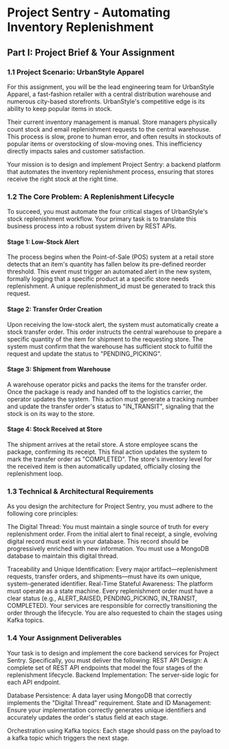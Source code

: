 # **Project Sentry - Automating Inventory Replenishment**

## **Part I: Project Brief & Your Assignment**
### 1.1 Project Scenario: UrbanStyle Apparel
For this assignment, you will be the lead engineering team for UrbanStyle Apparel, a fast-fashion retailer with a central distribution warehouse and numerous city-based storefronts. UrbanStyle's competitive edge is its ability to keep popular items in stock.

Their current inventory management is manual. Store managers physically count stock and email replenishment requests to the central warehouse. This process is slow, prone to human error, and often results in stockouts of popular items or overstocking of slow-moving ones. This inefficiency directly impacts sales and customer satisfaction.

Your mission is to design and implement Project Sentry: a backend platform that automates the inventory replenishment process, ensuring that stores receive the right stock at the right time.

### 1.2 The Core Problem: A Replenishment Lifecycle
To succeed, you must automate the four critical stages of UrbanStyle's stock replenishment workflow. Your primary task is to translate this business process into a robust system driven by REST APIs.

#### Stage 1: Low-Stock Alert
The process begins when the Point-of-Sale (POS) system at a retail store detects that an item's quantity has fallen below its pre-defined reorder threshold. This event must trigger an automated alert in the new system, formally logging that a specific product at a specific store needs replenishment. A unique replenishment_id must be generated to track this request.

#### Stage 2: Transfer Order Creation
Upon receiving the low-stock alert, the system must automatically create a stock transfer order. This order instructs the central warehouse to prepare a specific quantity of the item for shipment to the requesting store. The system must confirm that the warehouse has sufficient stock to fulfill the request and update the status to "PENDING_PICKING".


#### Stage 3: Shipment from Warehouse
A warehouse operator picks and packs the items for the transfer order. Once the package is ready and handed off to the logistics carrier, the operator updates the system. This action must generate a tracking number and update the transfer order's status to "IN_TRANSIT", signaling that the stock is on its way to the store.

#### Stage 4: Stock Received at Store
The shipment arrives at the retail store. A store employee scans the package, confirming its receipt. This final action updates the system to mark the transfer order as "COMPLETED". The store's inventory level for the received item is then automatically updated, officially closing the replenishment loop.

### 1.3 Technical & Architectural Requirements
As you design the architecture for Project Sentry, you must adhere to the following core principles:

The Digital Thread: You must maintain a single source of truth for every replenishment order. From the initial alert to final receipt, a single, evolving digital record must exist in your database. This record should be progressively enriched with new information. You must use a MongoDB database to maintain this digital thread.

Traceability and Unique Identification: Every major artifact—replenishment requests, transfer orders, and shipments—must have its own unique, system-generated identifier.
Real-Time Stateful Awareness: The platform must operate as a state machine. Every replenishment order must have a clear status (e.g., ALERT_RAISED, PENDING_PICKING, IN_TRANSIT, COMPLETED). Your services are responsible for correctly transitioning the order through the lifecycle. You are also requested to chain the stages using Kafka topics.

### 1.4 Your Assignment Deliverables
Your task is to design and implement the core backend services for Project Sentry. Specifically, you must deliver the following:
REST API Design: A complete set of REST API endpoints that model the four stages of the replenishment lifecycle.
Backend Implementation: The server-side logic for each API endpoint.

Database Persistence: A data layer using MongoDB that correctly implements the "Digital Thread" requirement.
State and ID Management: Ensure your implementation correctly generates unique identifiers and accurately updates the order's status field at each stage.

Orchestration using Kafka topics: Each stage should pass on the payload to a kafka topic which triggers the next stage.
